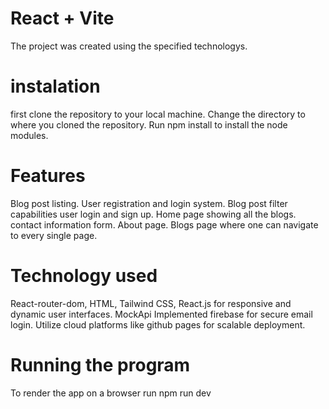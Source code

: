# React + Vite
The project was created using the specified technologys.


# instalation
first clone the repository to your local machine. 
Change the directory to where you cloned the repository.
Run npm install to install the node modules.

# Features
Blog post listing.
User registration and login system.
Blog post filter capabilities
user login and sign up.
Home page showing all the blogs.
contact information form.
About page.
Blogs page where one can navigate to every single page.

# Technology used
React-router-dom, HTML, Tailwind CSS, React.js for responsive and dynamic user interfaces.
MockApi
Implemented firebase for secure email login.
Utilize cloud platforms like github pages for scalable deployment.

# Running the program
To render the app on a browser run npm run dev
